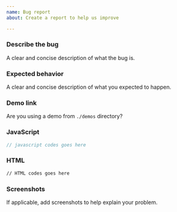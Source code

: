```yaml
---
name: Bug report
about: Create a report to help us improve

---
```


### Describe the bug
A clear and concise description of what the bug is.

### Expected behavior
A clear and concise description of what you expected to happen.

### Demo link
Are you using a demo from `./demos` directory?

### JavaScript
```javascript
// javascript codes goes here
```

### HTML
```html
// HTML codes goes here
```
### Screenshots
If applicable, add screenshots to help explain your problem.
